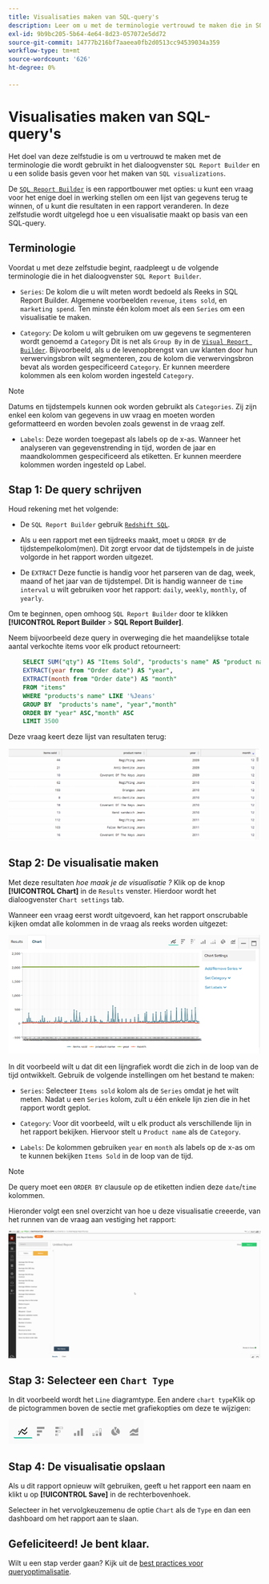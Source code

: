 ```yaml
---
title: Visualisaties maken van SQL-query's
description: Leer om u met de terminologie vertrouwd te maken die in SQL Report Builder wordt gebruikt en u een stevige stichting te geven voor het creëren van SQL visualisaties.
exl-id: 9b9bc205-5b64-4e64-8d23-057072e5dd72
source-git-commit: 14777b216bf7aaeea0fb2d0513cc94539034a359
workflow-type: tm+mt
source-wordcount: '626'
ht-degree: 0%

---
```


# Visualisaties maken van SQL-query&#39;s

Het doel van deze zelfstudie is om u vertrouwd te maken met de terminologie die wordt gebruikt in het dialoogvenster `SQL Report Builder` en u een solide basis geven voor het maken van `SQL visualizations`.

De [`SQL Report Builder`](../data-analyst/dev-reports/sql-rpt-bldr.md) is een rapportbouwer met opties: u kunt een vraag voor het enige doel in werking stellen om een lijst van gegevens terug te winnen, of u kunt die resultaten in een rapport veranderen. In deze zelfstudie wordt uitgelegd hoe u een visualisatie maakt op basis van een SQL-query.

## Terminologie

Voordat u met deze zelfstudie begint, raadpleegt u de volgende terminologie die in het dialoogvenster `SQL Report Builder`.

- `Series`: De kolom die u wilt meten wordt bedoeld als Reeks in SQL Report Builder. Algemene voorbeelden `revenue`, `items sold`, en `marketing spend`. Ten minste één kolom moet als een `Series` om een visualisatie te maken.

- `Category`: De kolom u wilt gebruiken om uw gegevens te segmenteren wordt genoemd a `Category` Dit is net als `Group By` in de [`Visual Report Builder`](../data-user/reports/ess-rpt-build-visual.md). Bijvoorbeeld, als u de levenopbrengst van uw klanten door hun verwervingsbron wilt segmenteren, zou de kolom die verwervingsbron bevat als worden gespecificeerd `Category`. Er kunnen meerdere kolommen als een kolom worden ingesteld `Category`.

>[!NOTE]
>
>Datums en tijdstempels kunnen ook worden gebruikt als `Categories`. Zij zijn enkel een kolom van gegevens in uw vraag en moeten worden geformatteerd en worden bevolen zoals gewenst in de vraag zelf.

- `Labels`: Deze worden toegepast als labels op de x-as. Wanneer het analyseren van gegevenstrending in tijd, worden de jaar en maandkolommen gespecificeerd als etiketten. Er kunnen meerdere kolommen worden ingesteld op Label.

## Stap 1: De query schrijven

Houd rekening met het volgende:

- De `SQL Report Builder` gebruik [`Redshift SQL`](https://docs.aws.amazon.com/redshift/latest/dg/c_redshift-and-postgres-sql.html).

- Als u een rapport met een tijdreeks maakt, moet u `ORDER BY` de tijdstempelkolom(men). Dit zorgt ervoor dat de tijdstempels in de juiste volgorde in het rapport worden uitgezet.

- De `EXTRACT` Deze functie is handig voor het parseren van de dag, week, maand of het jaar van de tijdstempel. Dit is handig wanneer de `time interval` u wilt gebruiken voor het rapport: `daily`, `weekly`, `monthly`, of `yearly`.

Om te beginnen, open omhoog `SQL Report Builder` door te klikken **[!UICONTROL Report Builder** > **SQL Report Builder]**.

Neem bijvoorbeeld deze query in overweging die het maandelijkse totale aantal verkochte items voor elk product retourneert:

```sql
    SELECT SUM("qty") AS "Items Sold", "products's name" AS "product name",
    EXTRACT(year from "Order date") AS "year",
    EXTRACT(month from "Order date") AS "month"
    FROM "items"
    WHERE "products's name" LIKE '%Jeans'
    GROUP BY  "products's name", "year","month"
    ORDER BY "year" ASC,"month" ASC
    LIMIT 3500
```

Deze vraag keert deze lijst van resultaten terug:

![](../assets/SQL_results_table.png)

## Stap 2: De visualisatie maken

Met deze resultaten *hoe maak je de visualisatie ?* Klik op de knop **[!UICONTROL Chart]** in de `Results` venster. Hierdoor wordt het dialoogvenster `Chart settings` tab.

Wanneer een vraag eerst wordt uitgevoerd, kan het rapport onscrubable kijken omdat alle kolommen in de vraag als reeks worden uitgezet:

![](../assets/SQL_initial_report_results.png)

In dit voorbeeld wilt u dat dit een lijngrafiek wordt die zich in de loop van de tijd ontwikkelt. Gebruik de volgende instellingen om het bestand te maken:

- `Series`: Selecteer `Items sold` kolom als de `Series` omdat je het wilt meten. Nadat u een `Series` kolom, zult u één enkele lijn zien die in het rapport wordt geplot.

- `Category`: Voor dit voorbeeld, wilt u elk product als verschillende lijn in het rapport bekijken. Hiervoor stelt u `Product name` als de `Category`.

- `Labels`: De kolommen gebruiken `year` en `month` als labels op de x-as om te kunnen bekijken `Items Sold` in de loop van de tijd.

>[!NOTE]
>
>De query moet een `ORDER BY` clausule op de etiketten indien deze `date`/`time` kolommen.

Hieronder volgt een snel overzicht van hoe u deze visualisatie creeerde, van het runnen van de vraag aan vestiging het rapport:

![](../assets/SQL_report_settings.gif)

## Stap 3: Selecteer een `Chart Type`

In dit voorbeeld wordt het `Line` diagramtype. Een andere `chart type`Klik op de pictogrammen boven de sectie met grafiekopties om deze te wijzigen:

![](../assets/Chart_types.png)

## Stap 4: De visualisatie opslaan

Als u dit rapport opnieuw wilt gebruiken, geeft u het rapport een naam en klikt u op **[!UICONTROL Save]** in de rechterbovenhoek.

Selecteer in het vervolgkeuzemenu de optie `Chart` als de `Type` en dan een dashboard om het rapport aan te slaan.

## Gefeliciteerd! Je bent klaar.

Wilt u een stap verder gaan? Kijk uit de [best practices voor queryoptimalisatie](../best-practices/optimizing-your-sql-queries.md).
